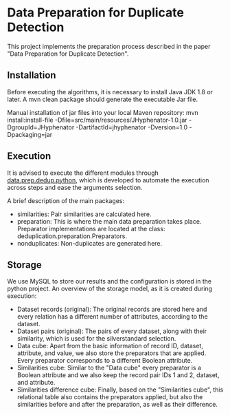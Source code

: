 # Data Preparation for Duplicate Detection

This project implements the preparation process described in the paper "Data Preparation for Duplicate Detection".

## Installation

Before executing the algorithms, it is necessary to install Java JDK 1.8 or later. A mvn clean package should generate the executable Jar file.

Manual installation of jar files into your local Maven repository:
mvn install:install-file -Dfile=src/main/resources/JHyphenator-1.0.jar -DgroupId=JHyphenator -DartifactId=jhyphenator -Dversion=1.0 -Dpackaging=jar

## Execution

It is advised to execute the different modules through [data.prep.dedup.python](https://gitlab.com/data.prep.dedup/data.prep.dedup.python), which is developed to automate the execution across steps and ease the arguments selection.

A brief description of the main packages:
*  similarities: Pair similarities are calculated here.
*  preparation: This is where the main data preparation takes place. Preparator implementations are located at the class: deduplication.preparation.Preparators.
*  nonduplicates: Non-duplicates are generated here.
  
## Storage

We use MySQL to store our results and the configuration is stored in the python project. An overview of the storage model, as it is created during execution:
*  Dataset records (original): The original records are stored here and every relation has a different number of attributes, according to the dataset.
*  Dataset pairs (original): The pairs of every dataset, along with their similarity, which is used for the silverstandard selection.
*  Data cube: Apart from the basic information of record ID, dataset, attribute, and value, we also store the preparators that are applied. Every preparator corresponds to a different Boolean attribute.
*  Similarities cube: Similar to the "Data cube" every preparator is a Boolean attribute and we also keep the record pair IDs 1 and 2, dataset, and attribute.
*  Similarities difference cube: Finally, based on the "Similarities cube", this relational table also contains the preparators applied, but also the similarities before and after the preparation, as well as their difference.
